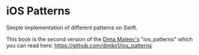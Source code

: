 iOS Patterns
============

Simple implementation of different patterns on Swift.

This book is the second version of the [Dima Maleev's](https://maleevdimka.wordpress.com) "ios_patterns" which you can read here: https://github.com/dimko1/ios_patterns
